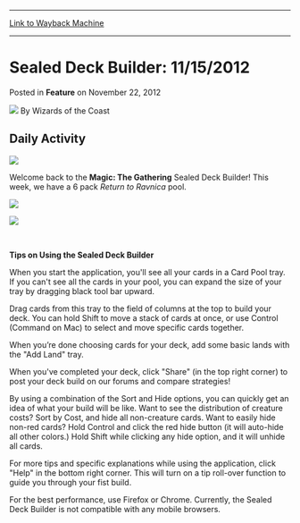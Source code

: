 
---
[Link to Wayback Machine](https://web.archive.org/web/20220127053131/https://magic.wizards.com/en/articles/archive/feature/sealed-deck-builder-11152012-2012-11-22)

[_metadata_:wayback_url]:- "https://magic.wizards.com/en/articles/archive/feature/sealed-deck-builder-11152012-2012-11-22"
[_metadata_:wayback_raw_url]:- "https://web.archive.org/web/20220127053131id_/https://magic.wizards.com/en/articles/archive/feature/sealed-deck-builder-11152012-2012-11-22"
[_metadata_:wayback_capture_timestamp]:- "2022-01-27 05:31:31+00:00"
[_metadata_:description]:- "Daily Activity Welcome back to the Magic: The Gathering Sealed Deck Builder! This week, we have a 6 pack Return to Ravnica pool. Tips on Using the Sealed Deck Builder When you start the application, you'll see all your cards in a Card Pool tray. If you can't see all the cards in your pool, you can expand the size of your tray by dragging black tool bar upward. Drag cards from"
[_metadata_:generator]:- "Drupal 7 (http://drupal.org)"
---


Sealed Deck Builder: 11/15/2012
===============================



 Posted in **Feature**
 on November 22, 2012 






![](https://media.magic.wizards.com/styles/auth_small/public/images/person/wizards_author.jpg)
By Wizards of the Coast












Daily Activity
--------------


![](https://media.magic.wizards.com/image_legacy_migration/mtg/images/daily/activity/sbd_logo.jpg)


Welcome back to the **Magic: The Gathering** Sealed Deck Builder! This week, we have a 6 pack *Return to Ravnica* pool.


[![](https://media.magic.wizards.com/image_legacy_migration/magic/sealeddeckbuilder/assets/Frontloader-Preview.jpg)](#)


[![](https://media.magic.wizards.com/image_legacy_migration/mtg/images/daily/activity/sealedDeckBuilderButton_Static.jpg)](#)


 


**Tips on Using the Sealed Deck Builder** 


When you start the application, you'll see all your cards in a Card Pool tray. If you can't see all the cards in your pool, you can expand the size of your tray by dragging black tool bar upward.


Drag cards from this tray to the field of columns at the top to build your deck. You can hold Shift to move a stack of cards at once, or use Control (Command on Mac) to select and move specific cards together.


When you’re done choosing cards for your deck, add some basic lands with the "Add Land" tray.


When you've completed your deck, click "Share" (in the top right corner) to post your deck build on our forums and compare strategies!


By using a combination of the Sort and Hide options, you can quickly get an idea of what your build will be like. Want to see the distribution of creature costs? Sort by Cost, and hide all non-creature cards. Want to easily hide non-red cards? Hold Control and click the red hide button (it will auto-hide all other colors.) Hold Shift while clicking any hide option, and it will unhide all cards.


For more tips and specific explanations while using the application, click "Help" in the bottom right corner. This will turn on a tip roll-over function to guide you through your fist build.


For the best performance, use Firefox or Chrome. Currently, the Sealed Deck Builder is not compatible with any mobile browsers.








